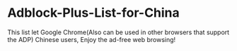 # Adblock-Plus-List-for-China

This list let Google Chrome(Also can be used in other browsers that support the ADP) Chinese users, Enjoy the ad-free web browsing!
